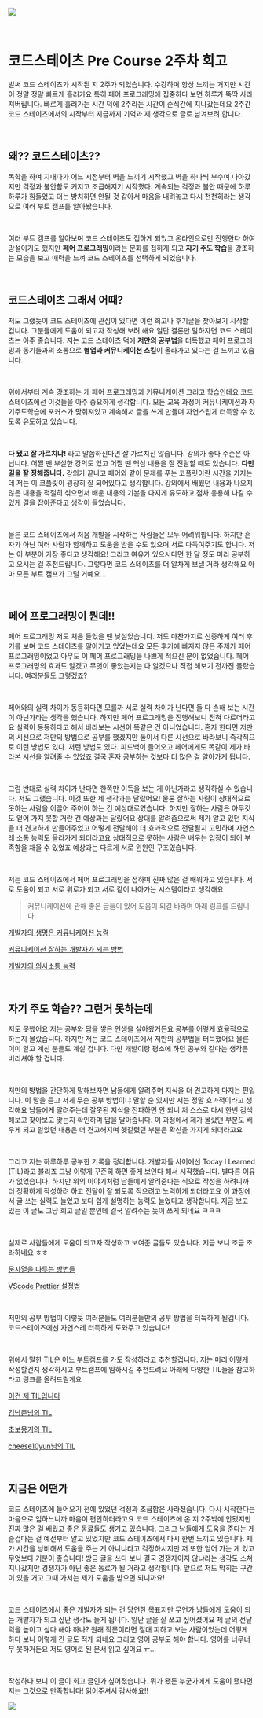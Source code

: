 ![](./image/week2_1.png)

<br />
 
# 코드스테이츠 Pre Course 2주차 회고

벌써 코드 스테이츠가 시작된 지 2주가 되었습니다. 수강하며 항상 느끼는 거지만 시간이 정말 정말 빠르게 흘러가요 특히 페어 프로그래밍에 집중하다 보면 하루가 뚝딱 사라져버립니다. 빠르게 흘러가는 시간 덕에 2주라는 시간이 순식간에 지나갔는데요 2주간 코드 스테이츠에서의 시작부터 지금까지 기억과 제 생각으로 글로 남겨보려 합니다.

<br />
 
## 왜?? 코드스테이츠??

독학을 하며 지내다가 어느 시점부터 벽을 느끼기 시작했고 벽을 하나씩 부수며 나아갔지만 걱정과 불안함도 커지고 조급해지기 시작했다. 계속되는 걱정과 불안 때문에 하루하루가 힘들었고 더는 방치하면 안될 것 같아서 마음을 내려놓고 다시 천천히라는 생각으로 여러 부트 캠프를 알아봤습니다.

<br />
 
여러 부트 캠프를 알아보며 코드 스테이츠도 접하게 되었고 온라인으로만 진행한다 하여 망설이기도 했지만 **페어 프로그래밍**이라는 문화를 접하게 되고 **자기 주도 학습**을 강조하는 모습을 보고 매력을 느껴 코드 스테이츠를 선택하게 되었습니다.

<br />
 
## 코드스테이츠 그래서 어때?

저도 그랬듯이 코드 스테이츠에 관심이 있다면 이런 회고나 후기글을 찾아보기 시작할 겁니다. 그분들에게 도움이 되고자 작성해 보려 해요 일단 결론만 말하자면 코드 스테이츠는 아주 좋습니다. 저는 코드 스테이츠 덕에 **저만의 공부법**을 터득했고 페어 프로그래밍과 동기들과의 소통으로 **협업과 커뮤니케이션 스킬**이 올라가고 있다는 걸 느끼고 있습니다.

<br />
 
위에서부터 계속 강조하는 게 페어 프로그래밍과 커뮤니케이션 그리고 학습인데요 코드 스테이츠에선 이것들을 아주 중요하게 생각합니다. 모든 교육 과정이 커뮤니케이션과 자기주도학습에 포커스가 맞춰져있고 계속해서 글을 쓰게 만들며 자연스럽게 터득할 수 있도록 유도하고 있습니다.

<br />
 
**다 됐고 잘 가르치냐!** 라고 말씀하신다면 잘 가르치진 않습니다. 강의가 좋다 수준은 아닙니다. 어쩔 땐 부실한 강의도 있고 어쩔 땐 핵심 내용을 잘 전달할 때도 있습니다. **다만 길을 잘 정해줍니다.** 강의가 끝나고 페어와 같이 문제를 푸는 코플릿이란 시간을 가지는데 저는 이 코플릿이 굉장히 잘 되어있다고 생각합니다. 강의에서 배웠던 내용과 나오지 않은 내용을 적절히 섞으면서 배운 내용의 기본을 다지게 유도하고 점차 응용해 나갈 수 있게 길을 잡아준다고 생각이 들었습니다.

<br />
 
물론 코드 스테이츠에서 처음 개발을 시작하는 사람들은 모두 어려워합니다. 하지만 혼자가 아닌 여러 사람과 함께하고 도움을 받을 수도 있으며 서로 다독여주기도 합니다. 저는 이 부분이 가장 좋다고 생각해요! 그리고 여유가 있으시다면 한 달 정도 미리 공부하고 오시는 걸 추천드립니다. 그렇다면 코드 스테이츠를 더 알차게 보낼 거라 생각해요 아마 모든 부트 캠프가 그럴 거예요...

<br />
 
## 페어 프로그래밍이 뭔데!!

페어 프로그래밍 저도 처음 들었을 땐 낯설었습니다. 저도 마찬가지로 신중하게 여러 후기를 보며 코드 스테이츠를 알아가고 있었는데요 모든 후기에 빠지지 않은 주제가 페어 프로그래밍이었고 아무도 이 페어 프로그래밍을 나쁘게 적으신 분이 없었습니다. 페어 프로그래밍의 효과도 알겠고 무엇이 좋았는지는 다 알겠으나 직접 해보기 전까진 몰랐습니다. 여러분들도 그렇겠죠?

<br />
 
페어와의 실력 차이가 동등하다면 모를까 서로 실력 차이가 난다면 둘 다 손해 보는 시간이 아닌가라는 생각을 했습니다. 하지만 페어 프로그래밍을 진행해보니 전혀 다르더라고요 실력이 동등하다고 해서 바라보는 시선이 똑같은 건 아니었습니다. 혼자 한다면 저만의 시선으로 저만의 방법으로 공부를 했겠지만 둘이서 다른 시선으로 바라보니 즉각적으로 이런 방법도 있다. 저런 방법도 있다. 피드백이 들어오고 페어에게도 똑같이 제가 바라본 시선을 알려줄 수 있었죠 결국 혼자 공부하는 것보다 더 많은 걸 알아가게 됩니다.

<br />
 
그럼 반대로 실력 차이가 난다면 한쪽만 이득을 보는 게 아닌가라고 생각하실 수 있습니다. 저도 그랬습니다. 이것 또한 제 생각과는 달랐어요! 물론 잘하는 사람이 상대적으로 못하는 사람을 이끌어 주어야 하는 건 예상대로였습니다. 하지만 잘하는 사람은 아무것도 얻어 가지 못할 거란 건 예상과는 달랐어요 상대를 알려줌으로써 제가 알고 있던 지식을 더 견고하게 만들어주었고 어떻게 전달해야 더 효과적으로 전달될지 고민하며 자연스레 소통 능력도 올라가게 되더라고요 상대적으로 못하는 사람은 배우는 입장이 되어 부족함을 채울 수 있었죠 예상과는 다르게 서로 윈윈인 구조였습니다.

<br />
 
저는 코드 스테이츠에서 페어 프로그래밍을 접하며 진짜 많은 걸 배워가고 있습니다. 서로 도움이 되고 서로 위로가 되고 서로 같이 나아가는 시스템이라고 생각해요

> 커뮤니케이션에 관해 좋은 글들이 있어 도움이 되길 바라며 아래 링크를 드립니다.

[개발자의 생명은 커뮤니케이션 능력](https://zdnet.co.kr/view/?no=20160425094045)

[커뮤니케이션 잘하는 개발자가 되는 방법](https://medium.com/code-states/good-developer-2-%EC%BB%A4%EB%AE%A4%EB%8B%88%EC%BC%80%EC%9D%B4%EC%85%98-%EC%9E%98%ED%95%98%EB%8A%94-%EA%B0%9C%EB%B0%9C%EC%9E%90%EA%B0%80-%EB%90%98%EB%8A%94-%EB%B0%A9%EB%B2%95-76e78da0ffc2)

[개발자의 의사소통 능력](https://zdnet.co.kr/view/?no=20160718075808)

<br />
 
## 자기 주도 학습?? 그런거 못하는데

저도 못했어요 저는 공부와 담을 쌓은 인생을 살아왔거든요 공부를 어떻게 효율적으로 하는지 몰랐습니다. 하지만 저는 코드 스테이츠에서 저만의 공부법을 터득했어요 물론 이미 알고 계신 분들도 계실 겁니다. 다만 개발이랑 평소에 하던 공부와 같다는 생각은 버리셔야 할 겁니다.

<br />
 
저만의 방법을 간단하게 말해보자면 남들에게 알려주며 지식을 더 견고하게 다지는 편입니다. 이 말을 듣고 저게 무슨 공부 방법이냐 말할 순 있지만 저는 정말 효과적이라고 생각해요 남들에게 알려주는데 잘못된 지식을 전파하면 안 되니 저 스스로 다시 한번 검색해보고 찾아보고 맞는지 확인하며 답을 달아줍니다. 이 과정에서 제가 몰랐던 부분도 배우게 되고 알았던 내용은 더 견고해지며 헷갈렸던 부분은 확신을 가지게 되더라고요

<br />
 
그리고 저는 하루하루 공부한 기록을 정리합니다. 개발자들 사이에선 Today I Learned (TIL)라고 불리죠 그냥 이렇게 꾸준히 하면 좋게 보인다 해서 시작했습니다. 별다른 이유가 없었습니다. 하지만 위의 이야기처럼 남들에게 알려준다는 식으로 작성을 하려니까 더 정확하게 작성하려 하고 전달이 잘 되도록 적으려고 노력하게 되더라고요 이 과정에서 글 쓰는 실력도 늘었고 보다 쉽게 설명하는 능력도 늘었다고 생각합니다. 지금 보고 있는 이 글도 그냥 회고 글일 뿐인데 결국 알려주는 듯이 쓰게 되네요 ㅋㅋㅋ

<br />
 
실제로 사람들에게 도움이 되고자 작성하고 보여준 글들도 있습니다. 지금 보니 조금 초라하네요 ㅎㅎ

[문자열을 다루는 방법들](https://www.notion.so/2c67bcafba7648beb537ff55e2504c4f)

[VScode Prettier 설정법](https://www.notion.so/VScode-Prettier-89878835714d43b4986cd9707a71341d)

<br />
 
저만의 공부 방법이 이렇듯 여러분들도 여러분들만의 공부 방법을 터득하게 될겁니다. 코드스테이츠에선 자연스레 터득하게 도와주고 있습니다!

<br />
 
위에서 말한 TIL은 어느 부트캠프를 가도 작성하라고 추천할겁니다. 저는 미리 어떻게 작성할건지 생각하시고 부트캠프에 임하시길 추천드려요 아래에 다양한 TIL들을 참고하라고 링크를 올려드릴게요

[이건 제 TIL입니다](https://github.com/Woogie-94/Today-I-Learned)

[김남준님의 TIL](https://github.com/namjunemy/TIL)

[초보몽키의 TIL](https://wayhome25.github.io/#til-today-i-learned)

[cheese10yun님의 TIL](https://github.com/cheese10yun/TIL)

<br />
 
## 지금은 어떤가

코드 스테이츠에 들어오기 전에 있었던 걱정과 조급함은 사라졌습니다. 다시 시작한다는 마음으로 임하느니까 마음이 편안하더라고요 코드 스테이츠에 온 지 2주밖에 안됐지만 진짜 많은 걸 배웠고 좋은 동료들도 생기고 있습니다. 그리고 남들에게 도움을 준다는 게 즐겁다는 걸 예전부터 알고 있었지만 코드 스테이츠에서 다시 한번 느끼고 있습니다. 제가 시간을 낭비해서 도움을 주는 게 아니냐라고 걱정하시지만 저 또한 얻어 가는 게 있고 무엇보다 기분이 좋습니다! 방금 글을 쓰다 보니 결국 경쟁자이지 않냐라는 생각도 스쳐 지나갔지만 경쟁자가 아닌 좋은 동료가 될 거라고 생각합니다. 앞으로 저도 막히는 구간이 있을 거고 그때 가서는 제가 도움을 받으면 되니까요!

<br />
 
코드 스테이츠에서 좋은 개발자가 되는 건 당연한 목표지만 무언가 남들에게 도움이 되는 개발자가 되고 싶단 생각도 들게 됩니다. 일단 글을 잘 쓰고 싶어졌어요 제 글의 전달력을 높이고 싶다 해야 하나? 원래 작문이라면 절대 피하고 보는 사람이었는데 어떻게 하다 보니 이렇게 긴 글도 적게 되네요 그리고 영어 공부도 해야 합니다. 영어를 너무너무 못하거든요 저도 영어로 된 문서 읽고 싶어요 ㅠ...

<br />
 
작성하다 보니 이 글이 회고 글인가 싶어졌습니다. 뭐가 됐든 누군가에게 도움이 됐다면 저는 그것으로 만족합니다! 읽어주셔서 감사해요!!

![](./image/week2_2.png)
